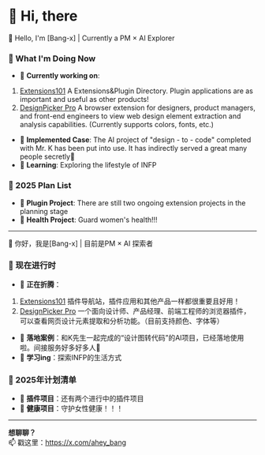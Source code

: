# 👋 Hi, there


👋 Hello, I'm [Bang-x] | Currently a PM × AI Explorer
### 🚀 What I'm Doing Now
- 🔭 **Currently working on**: 
1. [Extensions101](https://extensions101.com)  A Extensions&Plugin Directory. Plugin applications are as important and useful as other products!
2. [DesignPicker Pro](https://design-picker.yisi.app) A browser extension for designers, product managers, and front-end engineers to view web design element extraction and analysis capabilities. (Currently supports colors, fonts, etc.)
- 🎨 **Implemented Case**: The AI project of "design - to - code" completed with Mr. K has been put into use. It has indirectly served a great many people secretly🤫
- 🌱 **Learning**: Exploring the lifestyle of INFP

### 📅 2025 Plan List
- 🚧 **Plugin Project**: There are still two ongoing extension projects in the planning stage
- 🌸 **Health Project**: Guard women's health!!!

---


👋 你好，我是[Bang-x] | 目前是PM × AI 探索者  

### 🚀 现在进行时  
- 🔭 **正在折腾**：
1. [Extensions101](https://extensions101.com) 插件导航站，插件应用和其他产品一样都很重要且好用！ 
2. [DesignPicker Pro](https://design-picker.yisi.app) 一个面向设计师、产品经理、前端工程师的浏览器插件，可以查看网页设计元素提取和分析功能。（目前支持颜色、字体等）
- 🎨 **落地案例**：和K先生一起完成的“设计图转代码”的AI项目，已经落地使用啦。间接服务好多好多人🤫
- 🌱 **学习ing**：探索INFP的生活方式

### 📅 2025年计划清单  
- 🚧 **插件项目**：还有两个进行中的插件项目
- 🌸 **健康项目**：守护女性健康！！！

---

**想聊聊？**  
📫 戳这里：https://x.com/ahey_bang 

<!--
**Bang-x/bang-x** is a ✨ _special_ ✨ repository because its `README.md` (this file) appears on your GitHub profile.

Here are some ideas to get you started:

- 🔭 I’m currently working on ...
- 🌱 I’m currently learning ...
- 👯 I’m looking to collaborate on ...
- 🤔 I’m looking for help with ...
- 💬 Ask me about ...
- 📫 How to reach me: ...
- 😄 Pronouns: ...
- ⚡ Fun fact: ...
-->
